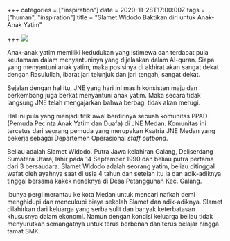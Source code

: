 +++
categories = ["inspiration"]
date = 2020-11-28T17:00:00Z
tags = ["human", "inspiration"]
title = "Slamet Widodo Baktikan diri untuk Anak-Anak Yatim"

+++
![](/uploads/slamet-widodo-ok-1.jpeg)

Anak-anak yatim memiliki kedudukan yang istimewa dan terdapat pula keutamaan dalam menyantuninya yang dijelaskan dalam Al-quran. Siapa yang menyantuni anak yatim, maka posisinya di akhirat akan sangat dekat dengan Rasulullah, ibarat jari telunjuk dan jari tengah, sangat dekat.

Sejalan dengan hal itu, JNE yang hari ini masih konsisten maju dan berkembang juga berkat menyantuni anak yatim. Maka secara tidak langsung JNE telah mengajarkan bahwa berbagi tidak akan merugi.

Hal ini pula yang menjadi titik awal berdirinya sebuah komunitas PPAD (Pemuda Pecinta Anak Yatim dan Duafa) di JNE Medan. Komunitas ini tercetus dari seorang pemuda yang merupakan Ksatria JNE Medan yang bekerja sebagai Departemen Operasional _staff outbond_.

Beliau adalah Slamet Widodo. Putra Jawa kelahiran Galang, Deliserdang Sumatera Utara, lahir pada 14 September 1990 dan beliau putra pertama dari 3 bersaudara. Slamet Widodo adalah seorang yatim, beliau ditinggal wafat oleh ayahnya saat di usia 4 tahun dan setelah itu ia dan adik-adiknya tinggal bersama kakek neneknya di Desa Petangguhan Kec. Galang.

Ibunya pergi merantau ke kota Medan untuk mencari nafkah demi menghidupi dan mencukupi biaya sekolah Slamet dan adik-adiknya. Slamet dilahirkan dari keluarga yang serba sulit dan banyak keterbatasan khususnya dalam ekonomi. Namun dengan kondisi keluarga beliau tidak menyurutkan semangatnya untuk terus berbenah dan terus belajar hingga tamat SMK.